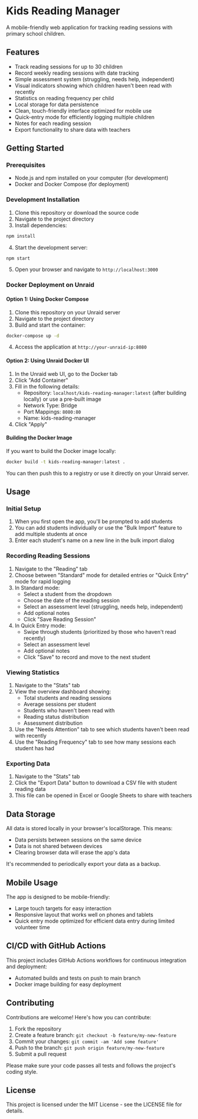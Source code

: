 # Kids Reading Manager

A mobile-friendly web application for tracking reading sessions with primary school children.

## Features

- Track reading sessions for up to 30 children
- Record weekly reading sessions with date tracking
- Simple assessment system (struggling, needs help, independent)
- Visual indicators showing which children haven't been read with recently
- Statistics on reading frequency per child
- Local storage for data persistence
- Clean, touch-friendly interface optimized for mobile use
- Quick-entry mode for efficiently logging multiple children
- Notes for each reading session
- Export functionality to share data with teachers

## Getting Started

### Prerequisites

- Node.js and npm installed on your computer (for development)
- Docker and Docker Compose (for deployment)

### Development Installation

1. Clone this repository or download the source code
2. Navigate to the project directory
3. Install dependencies:

```bash
npm install
```

4. Start the development server:

```bash
npm start
```

5. Open your browser and navigate to `http://localhost:3000`

### Docker Deployment on Unraid

#### Option 1: Using Docker Compose

1. Clone this repository on your Unraid server
2. Navigate to the project directory
3. Build and start the container:

```bash
docker-compose up -d
```

4. Access the application at `http://your-unraid-ip:8080`

#### Option 2: Using Unraid Docker UI

1. In the Unraid web UI, go to the Docker tab
2. Click "Add Container"
3. Fill in the following details:
   - Repository: `localhost/kids-reading-manager:latest` (after building locally) or use a pre-built image
   - Network Type: Bridge
   - Port Mappings: `8080:80`
   - Name: kids-reading-manager
4. Click "Apply"

#### Building the Docker Image

If you want to build the Docker image locally:

```bash
docker build -t kids-reading-manager:latest .
```

You can then push this to a registry or use it directly on your Unraid server.

## Usage

### Initial Setup

1. When you first open the app, you'll be prompted to add students
2. You can add students individually or use the "Bulk Import" feature to add multiple students at once
3. Enter each student's name on a new line in the bulk import dialog

### Recording Reading Sessions

1. Navigate to the "Reading" tab
2. Choose between "Standard" mode for detailed entries or "Quick Entry" mode for rapid logging
3. In Standard mode:
   - Select a student from the dropdown
   - Choose the date of the reading session
   - Select an assessment level (struggling, needs help, independent)
   - Add optional notes
   - Click "Save Reading Session"
4. In Quick Entry mode:
   - Swipe through students (prioritized by those who haven't read recently)
   - Select an assessment level
   - Add optional notes
   - Click "Save" to record and move to the next student

### Viewing Statistics

1. Navigate to the "Stats" tab
2. View the overview dashboard showing:
   - Total students and reading sessions
   - Average sessions per student
   - Students who haven't been read with
   - Reading status distribution
   - Assessment distribution
3. Use the "Needs Attention" tab to see which students haven't been read with recently
4. Use the "Reading Frequency" tab to see how many sessions each student has had

### Exporting Data

1. Navigate to the "Stats" tab
2. Click the "Export Data" button to download a CSV file with student reading data
3. This file can be opened in Excel or Google Sheets to share with teachers

## Data Storage

All data is stored locally in your browser's localStorage. This means:

- Data persists between sessions on the same device
- Data is not shared between devices
- Clearing browser data will erase the app's data

It's recommended to periodically export your data as a backup.

## Mobile Usage

The app is designed to be mobile-friendly:
- Large touch targets for easy interaction
- Responsive layout that works well on phones and tablets
- Quick entry mode optimized for efficient data entry during limited volunteer time

## CI/CD with GitHub Actions

This project includes GitHub Actions workflows for continuous integration and deployment:

- Automated builds and tests on push to main branch
- Docker image building for easy deployment

## Contributing

Contributions are welcome! Here's how you can contribute:

1. Fork the repository
2. Create a feature branch: `git checkout -b feature/my-new-feature`
3. Commit your changes: `git commit -am 'Add some feature'`
4. Push to the branch: `git push origin feature/my-new-feature`
5. Submit a pull request

Please make sure your code passes all tests and follows the project's coding style.

## License

This project is licensed under the MIT License - see the LICENSE file for details.